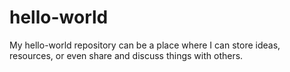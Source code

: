 # hello-world
My hello-world repository can be a place where I can store ideas, resources, or even share and discuss things with others.
